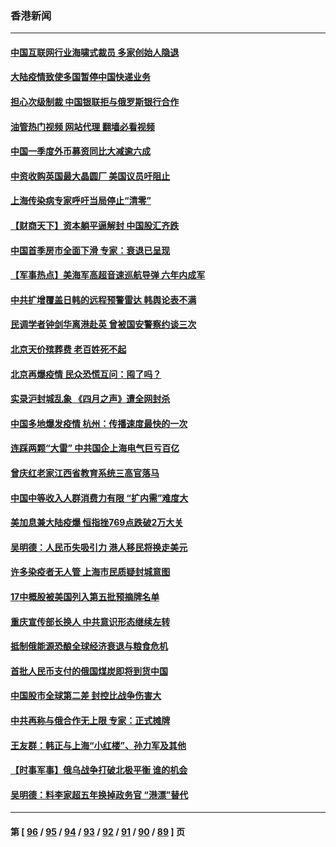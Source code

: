 ### 香港新闻
---
#### [中国互联网行业海啸式裁员 多家创始人隐退](../../pages/ncid1349362/n13721870.md?04280045) 
#### [大陆疫情致使多国暂停中国快递业务](../../pages/ncid1349362/n13721857.md?04280045) 
#### [担心次级制裁 中国银联拒与俄罗斯银行合作](../../pages/ncid1349362/n13721834.md?04280045) 
#### [油管热门视频 网站代理 翻墙必看视频](http://209.222.30.114:81/youtube.html?04280045)
#### [中国一季度外币募资同比大减逾六成](../../pages/ncid1349362/n13721868.md?04280045) 
#### [中资收购英国最大晶圆厂 美国议员吁阻止](../../pages/ncid1349362/n13721835.md?04280045) 
#### [上海传染病专家呼吁当局停止“清零”](../../pages/ncid1349362/n13721825.md?04280045) 
#### [【财商天下】资本躺平逼解封 中国股汇齐跌](../../pages/ncid1349362/n13721272.md?04280045) 
#### [中国首季房市全面下滑 专家：衰退已呈现](../../pages/ncid1349362/n13720590.md?04280045) 
#### [【军事热点】美海军高超音速巡航导弹 六年内成军](../../pages/ncid1349362/n13720817.md?04280045) 
#### [中共扩增覆盖日韩的远程预警雷达 韩舆论表不满](../../pages/ncid1349362/n13720659.md?04280045) 
#### [民调学者钟剑华离港赴英 曾被国安警察约谈三次](../../pages/ncid1349362/n13720696.md?04280045) 
#### [北京天价殡葬费 老百姓死不起](../../pages/ncid1349362/n13720672.md?04280045) 
#### [北京再爆疫情 民众恐慌互问：囤了吗？](../../pages/ncid1349362/n13720653.md?04280045) 
#### [实录沪封城乱象 《四月之声》遭全网封杀](../../pages/ncid1349362/n13720629.md?04280045) 
#### [中国多地爆发疫情 杭州：传播速度最快的一次](../../pages/ncid1349362/n13720578.md?04280045) 
#### [连踩两颗“大雷” 中共国企上海电气巨亏百亿](../../pages/ncid1349362/n13720372.md?04280045) 
#### [曾庆红老家江西省教育系统三高官落马](../../pages/ncid1349362/n13720366.md?04280045) 
#### [中国中等收入人群消费力有限 “扩内需”难度大](../../pages/ncid1349362/n13720359.md?04280045) 
#### [美加息兼大陆疫爆 恒指挫769点跌破2万大关](../../pages/ncid1349362/n13720493.md?04280045) 
#### [吴明德：人民币失吸引力 港人移民将换走美元](../../pages/ncid1349362/n13720135.md?04280045) 
#### [许多染疫者无人管 上海市民质疑封城意图](../../pages/ncid1349362/n13720358.md?04280045) 
#### [17中概股被美国列入第五批预摘牌名单](../../pages/ncid1349362/n13720347.md?04280045) 
#### [重庆宣传部长换人 中共意识形态继续左转](../../pages/ncid1349362/n13720332.md?04280045) 
#### [抵制俄能源恐酿全球经济衰退与粮食危机](../../pages/ncid1349362/n13720438.md?04280045) 
#### [首批人民币支付的俄国煤炭即将到货中国](../../pages/ncid1349362/n13720391.md?04280045) 
#### [中国股市全球第二差 封控比战争伤害大](../../pages/ncid1349362/n13720380.md?04280045) 
#### [中共再称与俄合作无上限 专家：正式摊牌](../../pages/ncid1349362/n13720362.md?04280045) 
#### [王友群：韩正与上海“小红楼”、孙力军及其他](../../pages/ncid1349362/n13719454.md?04280045) 
#### [【时事军事】俄乌战争打破北极平衡 谁的机会](../../pages/ncid1349362/n13718670.md?04280045) 
#### [吴明德：料李家超五年换掉政务官 “港漂”替代](../../pages/ncid1349362/n13718858.md?04280045) 

---
#### 第 [ [96](./96.md?04280045) / [95](./95.md?04280045) / [94](./94.md?04280045) / [93](./93.md?04280045) / [92](./92.md?04280045) / [91](./91.md?04280045) / [90](./90.md?04280045) / [89](./89.md?04280045) ] 页
